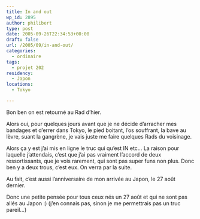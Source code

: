 ```yaml
---
title: In and out
wp_id: 2895
author: philibert
type: post
date: 2005-09-26T22:34:53+00:00
draft: false
url: /2005/09/in-and-out/
categories:
  - ordinaire
tags:
  - projet 202
residency:
  - Japon
locations:
  - Tokyo

---
```

Bon ben on est retourné au Rad d&rsquo;hier. 

Alors oui, pour quelques jours avant que je ne décide d&rsquo;arracher mes bandages et d&rsquo;errer dans Tokyo, le pied boitant, l&rsquo;os souffrant, la bave au lèvre, suant la gangrène, je vais juste me faire quelques Rads du voisinage.

Alors ça y est j&rsquo;ai mis en ligne le truc qui qu&rsquo;est IN etc&#8230; La raison pour laquelle j&rsquo;attendais, c&rsquo;est que j&rsquo;ai pas vraiment l&rsquo;accord de deux ressortissants, que je vois rarement, qui sont pas super funs non plus. Donc ben y a deux trous, c&rsquo;est eux. On verra par la suite.
  
Au fait, c&rsquo;est aussi l&rsquo;anniversaire de mon arrivée au Japon, le 27 août dernier.
  
Donc une petite pensée pour tous ceux nés un 27 août et qui ne sont pas allés au Japon :) (j&rsquo;en connais pas, sinon je me permettrais pas un truc pareil&#8230;)